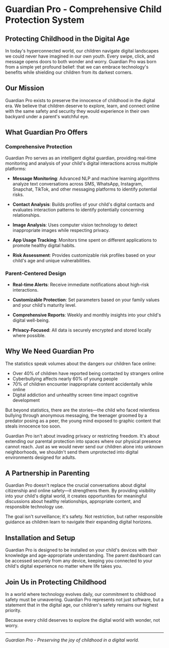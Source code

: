 # Guardian Pro - Comprehensive Child Protection System

## Protecting Childhood in the Digital Age

In today's hyperconnected world, our children navigate digital landscapes we could never have imagined in our own youth. Every swipe, click, and message opens doors to both wonder and worry. Guardian Pro was born from a simple yet profound belief: that we can embrace technology's benefits while shielding our children from its darkest corners.

## Our Mission

Guardian Pro exists to preserve the innocence of childhood in the digital era. We believe that children deserve to explore, learn, and connect online with the same safety and security they would experience in their own backyard under a parent's watchful eye.

## What Guardian Pro Offers

### Comprehensive Protection

Guardian Pro serves as an intelligent digital guardian, providing real-time monitoring and analysis of your child's digital interactions across multiple platforms:

- **Message Monitoring**: Advanced NLP and machine learning algorithms analyze text conversations across SMS, WhatsApp, Instagram, Snapchat, TikTok, and other messaging platforms to identify potential risks.

- **Contact Analysis**: Builds profiles of your child's digital contacts and evaluates interaction patterns to identify potentially concerning relationships.

- **Image Analysis**: Uses computer vision technology to detect inappropriate images while respecting privacy.

- **App Usage Tracking**: Monitors time spent on different applications to promote healthy digital habits.

- **Risk Assessment**: Provides customizable risk profiles based on your child's age and unique vulnerabilities.

### Parent-Centered Design

- **Real-time Alerts**: Receive immediate notifications about high-risk interactions.

- **Customizable Protection**: Set parameters based on your family values and your child's maturity level.

- **Comprehensive Reports**: Weekly and monthly insights into your child's digital well-being.

- **Privacy-Focused**: All data is securely encrypted and stored locally where possible.

## Why We Need Guardian Pro

The statistics speak volumes about the dangers our children face online:

- Over 40% of children have reported being contacted by strangers online
- Cyberbullying affects nearly 60% of young people
- 70% of children encounter inappropriate content accidentally while online
- Digital addiction and unhealthy screen time impact cognitive development

But beyond statistics, there are the stories—the child who faced relentless bullying through anonymous messaging, the teenager groomed by a predator posing as a peer, the young mind exposed to graphic content that steals innocence too soon.

Guardian Pro isn't about invading privacy or restricting freedom. It's about extending our parental protection into spaces where our physical presence cannot reach. Just as we would never send our children alone into unknown neighborhoods, we shouldn't send them unprotected into digital environments designed for adults.

## A Partnership in Parenting

Guardian Pro doesn't replace the crucial conversations about digital citizenship and online safety—it strengthens them. By providing visibility into your child's digital world, it creates opportunities for meaningful discussions about healthy relationships, appropriate content, and responsible technology use.

The goal isn't surveillance; it's safety. Not restriction, but rather responsible guidance as children learn to navigate their expanding digital horizons.

## Installation and Setup

Guardian Pro is designed to be installed on your child's devices with their knowledge and age-appropriate understanding. The parent dashboard can be accessed securely from any device, keeping you connected to your child's digital experience no matter where life takes you.

## Join Us in Protecting Childhood

In a world where technology evolves daily, our commitment to childhood safety must be unwavering. Guardian Pro represents not just software, but a statement that in the digital age, our children's safety remains our highest priority.

Because every child deserves to explore the digital world with wonder, not worry.

---

*Guardian Pro - Preserving the joy of childhood in a digital world.*